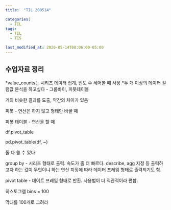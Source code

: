 ```yaml
---
title:  "TIL 200514"

categories:
  - TIL
tags:
  - TIL
  - TIS

last_modified_at: 2020-05-14T08:06:00-05:00
---
```


## 수업자료 정리

*value_counts는 시리즈 데이터 집계, 빈도 수 세어볼 때 사용
*두 개 이상의 데이터 컬럼값 분석을 하고싶다 - 그룹바이, 피봇테이블

거의 비슷한 결과를 도출, 약간의 차이가 있음

피봇 - 연산은 하지 않고 형태만 바꿀 때

피봇 테이블 - 연산을 할 때

df.pivot_table

pd.pivot_table(df, ~)

둘 다 쓸 수 있다

group by - 시리즈 형태로 출력. 속도가 좀 더 빠르다. describe, agg 지정 등 출력하고자 하는 값이 무엇이냐 하는 연산 지정에 따라 데이터 프레임 형태로 출력되기도 함.


pivot table - 데이트 프레임 형태로 반환. 사용법이 더 직관적이라 편함.


히스토그램 bins = 100

막대를 100개로 그려라

